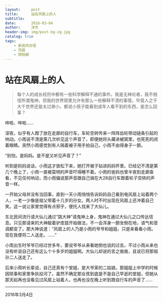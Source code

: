 ```yaml
---
layout:     post
title:      站在风扇上的人
subtitle:
date:       2016-03-04
author:     沐杰
header-img: img/post-bg-zg.jpg
catalog: true
tags:
    - 新民间志怪
    - 风扇
    - 阴阳眼
---
```

# 站在风扇上的人

> 每个人的成长经历中都有一些科学解释不通的事件。我是无神论者，我不相信所谓鬼神，但我的世界观里允许有那么一些解释不清的事情，毕竟人之于大千世界还是太过渺小。都说小孩子能看到成年人看不到的东西，是怎么回事？

哗啦、哗啦……

深夜，似乎有人蹬了放在走廊的自行车，车轮空转传来一阵阵齿轮带动链条引起的响动。小雨说不清是第几次听见这个声音了，即便她将头藏进被窝里，也死死的闭着眼睛。突然小雨感觉到有人隔着被子用手拍自己，小雨不由得身子一颤。

“别怕，是妈妈。是不是又听见声音了？”

听到是妈妈说话，小雨这才放松下来，她打开被子钻进妈妈怀里。已经记不清是第几个晚上了，小雨一直被莫明的声音吓得睡不着。小雨的爸妈也曾半夜到走廊查看，不见任何响动，而小雨偏说那声音跟自己骑在大28自行车蹬着轮子空转的声音一样。

一开始父母并没有当回事，直到一天小雨悄悄告诉妈妈自己看到电风扇上站着两个人，一老一少像是祖父带着十几岁的孙女。两人时不时出现在风扇上还冲着自己笑。这一说让家里觉得有点邪乎，便托人找来了大仙儿。

东北民间流行请大仙儿通过“跳大神”请鬼神上身，鬼神在通过大仙儿之口传达信息。只见那请来的大神敲着驴皮鼓开始做法，不一会浑身一颤坐倒在地，语气和音调都变了。那大神说道：“风扇上的人乃是小雨的爷爷和姐姐，只是来看看小雨。现在我便将二人送走。……”

小雨出生时爷爷已经过世多年，要说爷爷从来看她倒也说的过去，不过小雨从来也没有听说自己还有这么个十多岁的姐姐啊。大仙儿却说的言之凿凿，且说已将那祖孙二人送走了。

后来小雨听长辈说，自己还真有个堂姐，是大爷家的二姑娘。那姐姐上中学的时候因琐事和家里争执投河了。虽然不确定那女孩到底是不是自己早逝的堂姐，但她从那天起再也没看见过风扇上站着人，也再也没在晚上听到蹬自行车的声音了……

***

2016年3月4日
